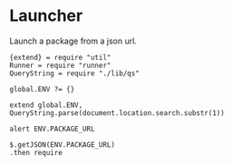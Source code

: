 Launcher
========

Launch a package from a json url.

    {extend} = require "util"
    Runner = require "runner"
    QueryString = require "./lib/qs"

    global.ENV ?= {}

    extend global.ENV, QueryString.parse(document.location.search.substr(1))

    alert ENV.PACKAGE_URL

    $.getJSON(ENV.PACKAGE_URL)
    .then require
